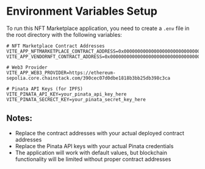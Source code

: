 # Environment Variables Setup

To run this NFT Marketplace application, you need to create a `.env` file in the root directory with the following variables:

```env
# NFT Marketplace Contract Addresses
VITE_APP_NFTMARKETPLACE_CONTRACT_ADDRESS=0x0000000000000000000000000000000000000000
VITE_APP_VENDORNFT_CONTRACT_ADDRESS=0x0000000000000000000000000000000000000000

# Web3 Provider
VITE_APP_WEB3_PROVIDER=https://ethereum-sepolia.core.chainstack.com/390cec07d0dbe1818b3bb25db398c3ca

# Pinata API Keys (for IPFS)
VITE_PINATA_API_KEY=your_pinata_api_key_here
VITE_PINATA_SECRECT_KEY=your_pinata_secret_key_here
```

## Notes:
- Replace the contract addresses with your actual deployed contract addresses
- Replace the Pinata API keys with your actual Pinata credentials
- The application will work with default values, but blockchain functionality will be limited without proper contract addresses
